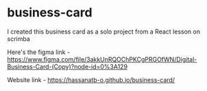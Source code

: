 # business-card

I created this business card as a solo project from a React lesson on scrimba

Here's the figma link - https://www.figma.com/file/3akkUnRQOChPKCgPRGOfWN/Digital-Business-Card-(Copy)?node-id=0%3A129

Website link - https://hassanatb-o.github.io/business-card/
